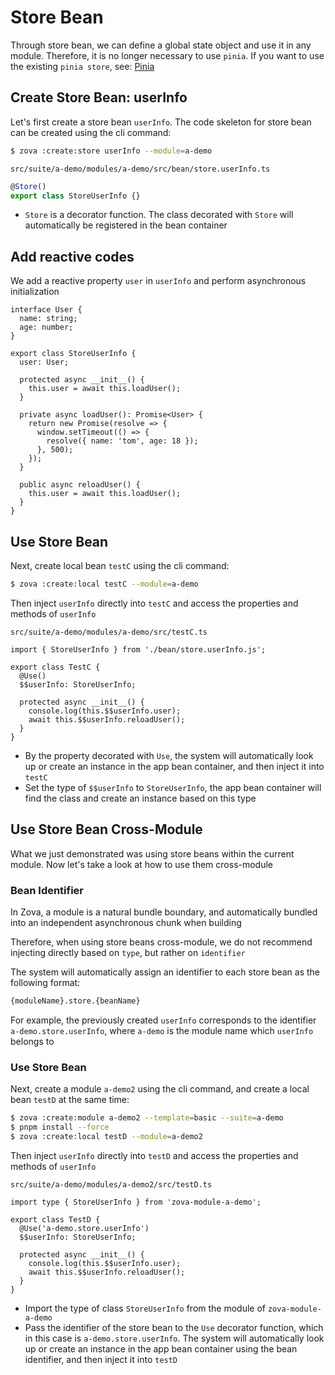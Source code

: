 # Store Bean

Through store bean, we can define a global state object and use it in any module. Therefore, it is no longer necessary to use `pinia`. If you want to use the existing `pinia store`, see: [Pinia](../../vue/pinia.md)

## Create Store Bean: userInfo

Let's first create a store bean `userInfo`. The code skeleton for store bean can be created using the cli command:

```bash
$ zova :create:store userInfo --module=a-demo
```

`src/suite/a-demo/modules/a-demo/src/bean/store.userInfo.ts`

```typescript
@Store()
export class StoreUserInfo {}
```

- `Store` is a decorator function. The class decorated with `Store` will automatically be registered in the bean container

## Add reactive codes

We add a reactive property `user` in `userInfo` and perform asynchronous initialization

```typescript{1-4,7-23}
interface User {
  name: string;
  age: number;
}

export class StoreUserInfo {
  user: User;

  protected async __init__() {
    this.user = await this.loadUser();
  }

  private async loadUser(): Promise<User> {
    return new Promise(resolve => {
      window.setTimeout(() => {
        resolve({ name: 'tom', age: 18 });
      }, 500);
    });
  }

  public async reloadUser() {
    this.user = await this.loadUser();
  }
}
```

## Use Store Bean

Next, create local bean `testC` using the cli command:

```bash
$ zova :create:local testC --module=a-demo
```

Then inject `userInfo` directly into `testC` and access the properties and methods of `userInfo`

`src/suite/a-demo/modules/a-demo/src/testC.ts`

```typescript{1,4-5,8-9}
import { StoreUserInfo } from './bean/store.userInfo.js';

export class TestC {
  @Use()
  $$userInfo: StoreUserInfo;

  protected async __init__() {
    console.log(this.$$userInfo.user);
    await this.$$userInfo.reloadUser();
  }
}
```

- By the property decorated with `Use`, the system will automatically look up or create an instance in the app bean container, and then inject it into `testC`
- Set the type of `$$userInfo` to `StoreUserInfo`, the app bean container will find the class and create an instance based on this type

## Use Store Bean Cross-Module

What we just demonstrated was using store beans within the current module. Now let's take a look at how to use them cross-module

### Bean Identifier

In Zova, a module is a natural bundle boundary, and automatically bundled into an independent asynchronous chunk when building

Therefore, when using store beans cross-module, we do not recommend injecting directly based on `type`, but rather on `identifier`

The system will automatically assign an identifier to each store bean as the following format:

```bash
{moduleName}.store.{beanName}
```

For example, the previously created `userInfo` corresponds to the identifier `a-demo.store.userInfo`, where `a-demo` is the module name which `userInfo` belongs to

### Use Store Bean

Next, create a module `a-demo2` using the cli command, and create a local bean `testD` at the same time:

```bash
$ zova :create:module a-demo2 --template=basic --suite=a-demo
$ pnpm install --force
$ zova :create:local testD --module=a-demo2
```

Then inject `userInfo` directly into `testD` and access the properties and methods of `userInfo`

`src/suite/a-demo/modules/a-demo2/src/testD.ts`

```typescript{1,4-5,8-9}
import type { StoreUserInfo } from 'zova-module-a-demo';

export class TestD {
  @Use('a-demo.store.userInfo')
  $$userInfo: StoreUserInfo;

  protected async __init__() {
    console.log(this.$$userInfo.user);
    await this.$$userInfo.reloadUser();
  }
}
```

- Import the type of class `StoreUserInfo` from the module of `zova-module-a-demo`
- Pass the identifier of the store bean to the `Use` decorator function, which in this case is `a-demo.store.userInfo`. The system will automatically look up or create an instance in the app bean container using the bean identifier, and then inject it into `testD`
